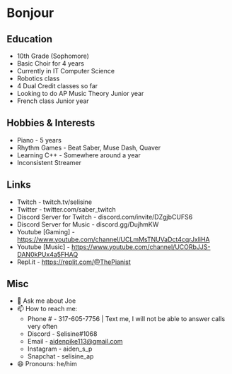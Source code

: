 # Bonjour

## Education
- 10th Grade (Sophomore)
- Basic Choir for 4 years
- Currently in IT Computer Science
- Robotics class
- 4 Dual Credit classes so far
- Looking to do AP Music Theory Junior year
- French class Junior year

## Hobbies & Interests
- Piano - 5 years
- Rhythm Games - Beat Saber, Muse Dash, Quaver
- Learning C++ - Somewhere around a year
- Inconsistent Streamer

## Links
- Twitch - twitch.tv/selisine
- Twitter - twitter.com/saber_twitch
- Discord Server for Twitch - discord.com/invite/DZgjbCUFS6
- Discord Server for Music - discord.gg/DujhmKW
- Youtube [Gaming] - https://www.youtube.com/channel/UCLmMsTNUVaDct4cqrJxliHA
- Youtube [Music] - https://www.youtube.com/channel/UCORbJJS-DAN0kPUx4a5FHAQ
- Repl.it - https://replit.com/@ThePianist

## Misc
- 💬 Ask me about Joe
- 📫 How to reach me: 
  - Phone # - 317-605-7756 | Text me, I will not be able to answer calls very often 
  - Discord - Selisine#1068
  - Email - aidenpike113@gmail.com 
  - Instagram - aiden_s_p
  - Snapchat - selisine_ap
- 😄 Pronouns: he/him

